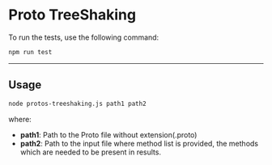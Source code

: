 # Proto TreeShaking

To run the tests, use the following command:

```bash
npm run test
```
---

## Usage
```bash
node protos-treeshaking.js path1 path2
```
where:
  - **path1**: Path to the Proto file without extension(.proto)
  - **path2**: Path to the input file where method list is provided, the methods which are needed to be present in results.